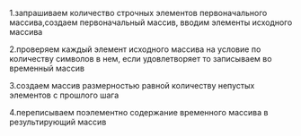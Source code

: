 1.запрашиваем количество строчных элементов первоначального массива,создаем первоначальный массив, вводим элементы исходного массива

2.проверяем каждый элемент исходного массива на условие по количеству символов в нем, если удовлетворяет то записываем во временный массив

3.создаем массив размерностью равной количеству непустых элементов с прошлого шага

4.переписываем поэлементно содержание временного массива в результирующий массив
